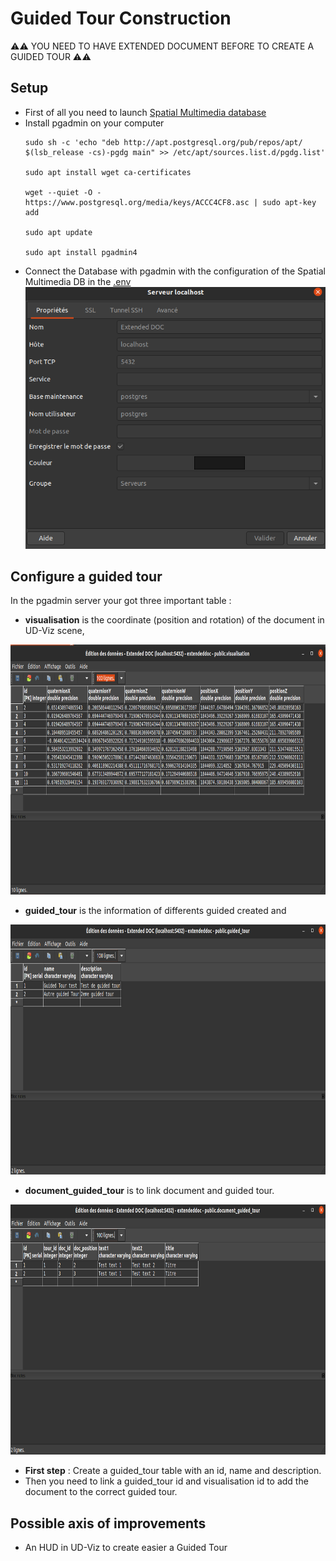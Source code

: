 # Guided Tour Construction
⚠️⚠️ YOU NEED TO HAVE EXTENDED DOCUMENT BEFORE TO CREATE A GUIDED TOUR ⚠️⚠️
## Setup
 * First of all you need to launch [Spatial Multimedia database](../../INSTALL.md)
 * Install pgadmin on your computer
   ````
   sudo sh -c 'echo "deb http://apt.postgresql.org/pub/repos/apt/ $(lsb_release -cs)-pgdg main" >> /etc/apt/sources.list.d/pgdg.list'

   sudo apt install wget ca-certificates

   wget --quiet -O - https://www.postgresql.org/media/keys/ACCC4CF8.asc | sudo apt-key add

   sudo apt update

   sudo apt install pgadmin4
   ````
* Connect the Database with pgadmin with the configuration of the Spatial Multimedia DB in the [.env](../.env)
![Example](img/api/Serveur_localhost.png)

## Configure a guided tour
In the pgadmin server your got three important table : 
  - **visualisation** is the coordinate (position and rotation) of the document in UD-Viz scene,
  
  <img src="img/api/pgadmin_visualisation.png" width="800" height="400" />
  
  - **guided_tour** is the information of differents guided created and 
  
  <img src="img/api/pgadmin_guided_tour.png" width="800" height="400" />
  
  - **document_guided_tour** is to link document and guided tour.
  
   <img src="img/api/pgadmin_document_guided_tour.png" width="800" height="400" />

* **First step** : Create a guided_tour table with an id, name and description.
* Then you need to link a guided_tour id and visualisation id to add the document to the correct guided tour.

## Possible axis of improvements
* An HUD in UD-Viz to create easier a Guided Tour
 
